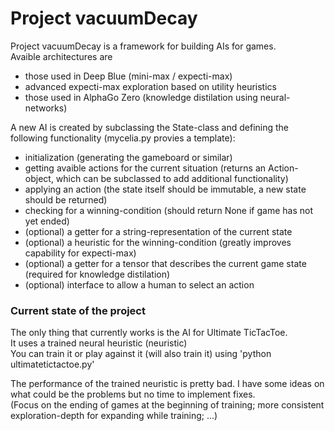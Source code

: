 # Project vacuumDecay

Project vacuumDecay is a framework for building AIs for games.  
Avaible architectures are

- those used in Deep Blue (mini-max / expecti-max)
- advanced expecti-max exploration based on utility heuristics
- those used in AlphaGo Zero (knowledge distilation using neural-networks)

A new AI is created by subclassing the State-class and defining the following functionality (mycelia.py provies a template):

- initialization (generating the gameboard or similar)
- getting avaible actions for the current situation (returns an Action-object, which can be subclassed to add additional functionality)
- applying an action (the state itself should be immutable, a new state should be returned)
- checking for a winning-condition (should return None if game has not yet ended)
- (optional) a getter for a string-representation of the current state
- (optional) a heuristic for the winning-condition (greatly improves capability for expecti-max)
- (optional) a getter for a tensor that describes the current game state (required for knowledge distilation)
- (optional) interface to allow a human to select an action

### Current state of the project

The only thing that currently works is the AI for Ultimate TicTacToe.  
It uses a trained neural heuristic (neuristic)  
You can train it or play against it (will also train it) using 'python ultimatetictactoe.py'

The performance of the trained neuristic is pretty bad. I have some ideas on what could be the problems but no time to implement fixes.  
(Focus on the ending of games at the beginning of training; more consistent exploration-depth for expanding while training; ...)
